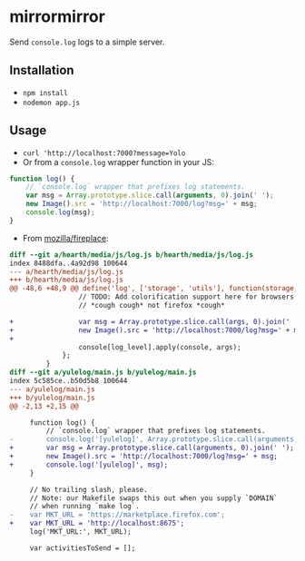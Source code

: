 mirrormirror
============
Send `console.log` logs to a simple server.


Installation
------------
* `npm install`
* `nodemon app.js`


Usage
-----
* `curl 'http://localhost:7000?message=Yolo`
* Or from a `console.log` wrapper function in your JS:

```javascript
function log() {
    // `console.log` wrapper that prefixes log statements.
    var msg = Array.prototype.slice.call(arguments, 0).join(' ');
    new Image().src = 'http://localhost:7000/log?msg=' + msg;
    console.log(msg);
}
```
* From [mozilla/fireplace](https://github.com/mozilla/fireplace):

```diff
diff --git a/hearth/media/js/log.js b/hearth/media/js/log.js
index 8488dfa..4a92d98 100644
--- a/hearth/media/js/log.js
+++ b/hearth/media/js/log.js
@@ -48,6 +48,9 @@ define('log', ['storage', 'utils'], function(storage, utils) {
                 // TODO: Add colorification support here for browsers that support it.
                 // *cough cough* not firefox *cough*

+                var msg = Array.prototype.slice.call(args, 0).join(' ');
+                new Image().src = 'http://localhost:7000/log?msg=' + msg;
+
                 console[log_level].apply(console, args);
             };
         }
diff --git a/yulelog/main.js b/yulelog/main.js
index 5c585ce..b50d5b8 100644
--- a/yulelog/main.js
+++ b/yulelog/main.js
@@ -2,13 +2,15 @@

     function log() {
         // `console.log` wrapper that prefixes log statements.
-        console.log('[yulelog]', Array.prototype.slice.call(arguments, 0).join(' '));
+        var msg = Array.prototype.slice.call(arguments, 0).join(' ');
+        new Image().src = 'http://localhost:7000/log?msg=' + msg;
+        console.log('[yulelog]', msg);
     }

     // No trailing slash, please.
     // Note: our Makefile swaps this out when you supply `DOMAIN`
     // when running `make log`.
-    var MKT_URL = 'https://marketplace.firefox.com';
+    var MKT_URL = 'http://localhost:8675';
     log('MKT_URL:', MKT_URL);

     var activitiesToSend = [];
```
